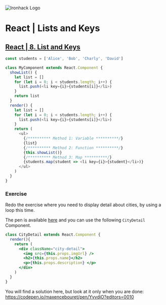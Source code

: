 ![Ironhack Logo](https://i.imgur.com/1QgrNNw.png)

# React | Lists and Keys


## [React | 8. List and Keys](https://reactjs.org/docs/lists-and-keys.html)


```javascript
const students = ['Alice', 'Bob', 'Charly', 'David']

class MyComponent extends React.Component {
  showList() {
    let list = []
    for (let i = 0; i < students.length; i++) {
      list.push(<li key={i}>{students[i]}</li>)
    }
    return list
  }
  render() {
    let list = []
    for (let i = 0; i < students.length; i++) {
      list.push(<li key={i}>{students[i]}</li>)
    }
    return (
      <ul>
        {/********** Method 1: Variable **********/}
        {list}
        {/********** Method 2: Function **********/}
        {this.showList()}
        {/********** Method 3: Map **********/}
        {students.map(student => <li key={i}>{student}</li>)}
      </ul>
    )
  }
}
```


### Exercise

Redo the exercise where you need to display detail about cities, by using a loop this time.

The pen is available [here](https://codepen.io/maxencebouret/pen/zaayEZ?editors=0010) and you can use the following `CityDetail` Component.

```jsx
class CityDetail extends React.Component {
  render(){
    return (
      <div className="city-detail">
        <img src={this.props.imgUrl} />
        <h2>{this.props.name}</h2>
        <p>{this.props.description} </p>
      </div>
    )
  }
}
```


You will find a solution here, but look at it only when you are done: https://codepen.io/maxencebouret/pen/YvvdjO?editors=0010


